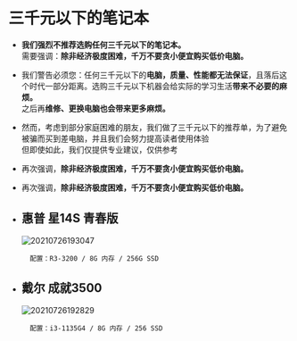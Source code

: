 # 三千元以下的笔记本

* **我们强烈不推荐选购任何三千元以下的笔记本。**  
需要强调：**除非经济极度困难，千万不要贪小便宜购买低价电脑。** 


*  我们警告必须您：任何三千元以下的**电脑，质量、性能都无法保证**，且落后这个时代一部分距离。选购三千元以下机器会给实际的学习生活**带来不必要的麻烦。**  
之后再**维修、更换电脑也会带来更多麻烦。**

* 然而，考虑到部分家庭困难的朋友，我们做了三千元以下的推荐单，为了避免被骗而买到差电脑，并且我们会努力提高读者使用体验  
但即使如此，我们仅提供专业建议，仅供参考

* 再次强调，**除非经济极度困难，千万不要贪小便宜购买低价电脑。**

* 再次强调，**除非经济极度困难，千万不要贪小便宜购买低价电脑。**

* ## 惠普 星14S 青春版

    ![20210726193047](https://dustella-markdown-imgs.oss-cn-shanghai.aliyuncs.com/images/20210726193047.png)

        配置：R3-3200 / 8G 内存 / 256G SSD

* ## 戴尔 成就3500

    ![20210726192829](https://dustella-markdown-imgs.oss-cn-shanghai.aliyuncs.com/images/20210726192829.png)

        配置：i3-1135G4 / 8G 内存 / 256 SSD
